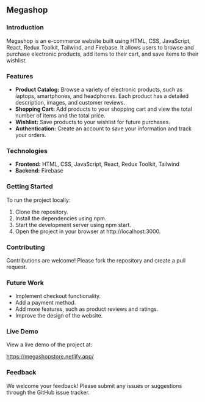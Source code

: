 ## Megashop

### Introduction

Megashop is an e-commerce website built using HTML, CSS, JavaScript, React, Redux Toolkit, Tailwind, and Firebase. It allows users to browse and purchase electronic products, add items to their cart, and save items to their wishlist.

### Features

- **Product Catalog:** Browse a variety of electronic products, such as laptops, smartphones, and headphones. Each product has a detailed description, images, and customer reviews.
- **Shopping Cart:** Add products to your shopping cart and view the total number of items and the total price.
- **Wishlist:** Save products to your wishlist for future purchases.
- **Authentication:** Create an account to save your information and track your orders.

### Technologies

- **Frontend:** HTML, CSS, JavaScript, React, Redux Toolkit, Tailwind
- **Backend:** Firebase

### Getting Started

To run the project locally:

1. Clone the repository.
2. Install the dependencies using npm.
3. Start the development server using npm start.
4. Open the project in your browser at http://localhost:3000.

### Contributing

Contributions are welcome! Please fork the repository and create a pull request.

### Future Work

- Implement checkout functionality.
- Add a payment method.
- Add more features, such as product reviews and ratings.
- Improve the design of the website.


### Live Demo

View a live demo of the project at:

https://megashopstore.netlify.app/

### Feedback

We welcome your feedback! Please submit any issues or suggestions through the GitHub issue tracker.
